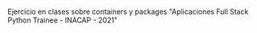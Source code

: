 Ejercicio en clases sobre containers y packages "Aplicaciones Full Stack Python Trainee - INACAP - 2021"